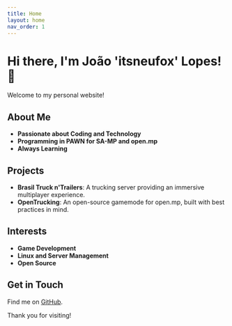 ```yaml
---
title: Home
layout: home
nav_order: 1
---
```


# Hi there, I'm João 'itsneufox' Lopes! 👋

Welcome to my personal website!

## About Me

- **Passionate about Coding and Technology**
- **Programming in PAWN for SA-MP and open.mp**
- **Always Learning**

## Projects

- **Brasil Truck n'Trailers**: A trucking server providing an immersive multiplayer experience.
- **OpenTrucking**: An open-source gamemode for open.mp, built with best practices in mind.

## Interests

- **Game Development**
- **Linux and Server Management**
- **Open Source**

## Get in Touch

Find me on [GitHub](https://github.com/itsneufox).

Thank you for visiting!
